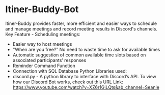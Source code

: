 # Itiner-Buddy-Bot
Itiner-Buddy provides faster, more efficient and easier ways to schedule and manage meetings and record meeting results in Discord's channels.
Key Feature - Scheduling meetings:
- Easier way to host meetings
- "When are you free?” No need to waste time to ask for available times
- Automatic suggestion of common available time slots based on associated participants’ responses
- Reminder Command Function
- Connection with SQL Database
Python Libraries used:
- discord.py - A python library to interface with Discord’s API.
To view how our Discord Bot works, check out this URL Link:
https://www.youtube.com/watch?v=XZ6r1GiLQts&ab_channel=Seanie
